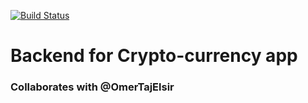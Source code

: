 [![Build Status](https://travis-ci.com/diotsa/smart-coin-backend.svg?token=ivjeJSwxapf2FZkPt3UE&branch=refactoring-to-ddd)](https://travis-ci.com/diotsa/smart-coin-backend)
# Backend for Crypto-currency app
### Collaborates with @OmerTajElsir